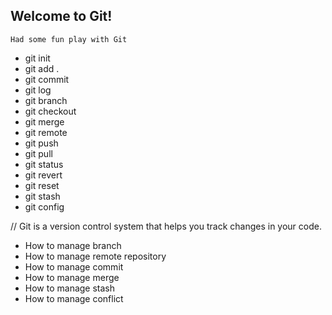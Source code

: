 ## Welcome to Git!

`Had some fun play with Git`

- git init
- git add .
- git commit
- git log
- git branch
- git checkout
- git merge
- git remote
- git push
- git pull
- git status
- git revert
- git reset
- git stash
- git config

// Git is a version control system that helps you track changes in your code.

* How to manage branch
* How to manage remote repository
* How to manage commit
* How to manage merge
* How to manage stash
* How to manage conflict
